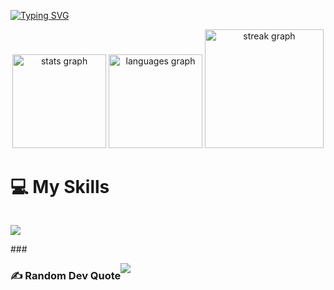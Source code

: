 [![Typing SVG](https://readme-typing-svg.demolab.com?font=Fira+Code&pause=1200&color=9A1CFF&random=false&width=435&lines=Hello+Im+Mohammad+Hosseinzadeh%F0%9F%99%8C%F0%9F%98%81;I'm+MidLevel+FullStack+Developer+%F0%9F%98%89;My+communication+channels+are+down)](https://git.io/typing-svg)



<div align="center">
  <img src="https://github-readme-stats.vercel.app/api?username=mohammad1383hz&hide_title=false&hide_rank=false&show_icons=true&include_all_commits=true&count_private=true&disable_animations=false&theme=nightowl&locale=en&hide_border=true&order=1&custom_title=My%20Github%20Stats" height="150" alt="stats graph"  />
  <img src="https://github-readme-stats.vercel.app/api/top-langs?username=mohammad1383hz&locale=en&hide_title=false&layout=compact&card_width=320&langs_count=12&theme=midnight-purple&hide_border=true&order=2" height="150" alt="languages graph"  />
  <img src="https://streak-stats.demolab.com?user=mohammad1383hz&locale=en&mode=daily&theme=outrun&hide_border=true&border_radius=4&order=3" height="190" alt="streak graph"  />
</div>

###

# 💻 My Skills

<div style="display: flex; align-items: flex-start; align: center">
<p align="center">
  <a href="https://skillicons.dev">
    <img src="https://skillicons.dev/icons?i=laravel,php,vue,pinia,js,mysql,redis,linux,git,docker" />
  </a>
</p>
</div>
###

<div style="display: flex; align-items: flex-center;" align="center" >


### ✍️ Random Dev Quote

![](https://quotes-github-readme.vercel.app/api?type=horizontal&theme=radical)


###
